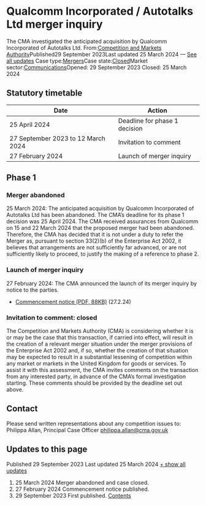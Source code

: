 # Qualcomm Incorporated / Autotalks Ltd merger inquiry
The CMA investigated the anticipated acquisition by Qualcomm Incorporated of Autotalks Ltd.
From:[Competition and Markets Authority](/government/organisations/competition-and-markets-authority)Published29 September 2023Last updated
25 March 2024
— [See all updates](#full-publication-update-history)
Case type:[Mergers](/cma-cases?case_type%5B%5D=mergers)Case state:[Closed](/cma-cases?case_state%5B%5D=closed)Market sector:[Communications](/cma-cases?market_sector%5B%5D=communications)Opened:
29 September 2023
Closed:
25 March 2024
## Statutory timetable
| Date | Action |
| --- | --- |
| 25 April 2024 | Deadline for phase 1 decision |
| 27 September 2023 to 12 March 2024 | Invitation to comment |
| 27 February 2024 | Launch of merger inquiry |
## Phase 1
### Merger abandoned
25 March 2024: The anticipated acquisition by Qualcomm Incorporated of Autotalks Ltd has been abandoned.
The CMA’s deadline for its phase 1 decision was 25 April 2024. The CMA received assurances from Qualcomm on 15 and 22 March 2024 that the proposed merger had been abandoned. Therefore, the CMA has decided that it is not under a duty to refer the Merger as, pursuant to section 33(2)(b) of the Enterprise Act 2002, it believes that arrangements are not sufficiently far advanced, or are not sufficiently likely to proceed, to justify the making of a reference to phase 2.
### Launch of merger inquiry
27 February 2024: The CMA announced the launch of its merger inquiry by notice to the parties.
- [Commencement notice (PDF, 88KB)](https://assets.publishing.service.gov.uk/media/65c0ed34704282000d752216/A._Commencement_notice.pdf) (27.2.24)
### Invitation to comment: closed
The Competition and Markets Authority (CMA) is considering whether it is or may be the case that this transaction, if carried into effect, will result in the creation of a relevant merger situation under the merger provisions of the Enterprise Act 2002 and, if so, whether the creation of that situation may be expected to result in a substantial lessening of competition within any market or markets in the United Kingdom for goods or services.
To assist it with this assessment, the CMA invites comments on the transaction from any interested party, in advance of the CMA’s formal investigation starting.
These comments should be provided by the deadline set out above.
## Contact
Please send written representations about any competition issues to:
Philippa Allan, Principal Case Officer
[philippa.allan@cma.gov.uk](mailto:philippa.allan@cma.gov.uk)
## Updates to this page
Published 29 September 2023
Last updated 25 March 2024
[+ show all updates](#full-history)
1. 25 March 2024
Merger abandoned and case closed.
2. 27 February 2024
Commencement notice published.
3. 29 September 2023
First published.
[Contents](#contents)